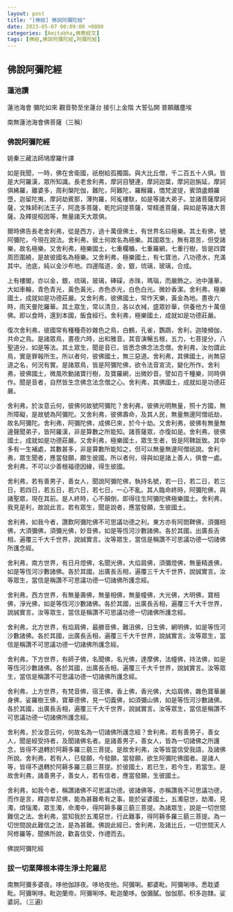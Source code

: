 ```yaml
---
layout: post
title: "[佛經] 佛說阿彌陀經"
date: 2023-05-07 00:09:00 +0800
categories: [Amitabha,佛教經文]
tags: [佛經,佛說阿彌陀經,阿彌陀經]
---
```


## 佛說阿彌陀經
### 蓮池讚
蓮池海會 彌陀如來 觀音勢至坐蓮台 接引上金階 大誓弘開 普願離塵埃 

南無蓮池海會佛菩薩（三稱）

### 佛說阿彌陀經
姚秦三藏法師鳩摩羅什譯      

如是我聞，一時，佛在舍衛國，祇樹給孤獨園。與大比丘僧，千二百五十人俱。皆是大阿羅漢，眾所知識。長老舍利弗，摩訶目犍連，摩訶迦葉，摩訶迦旃延，摩訶俱絺羅，離婆多，周利槃陀伽，難陀，阿難陀，羅睺羅，憍梵波提，賓頭盧頗羅墮，迦留陀夷，摩訶劫賓那，薄拘羅，阿㝹樓馱，如是等諸大弟子。並諸菩薩摩訶薩，文殊師利法王子，阿逸多菩薩，乾陀訶提菩薩，常精進菩薩，與如是等諸大菩薩。及釋提桓因等，無量諸天大眾俱。        

爾時佛告長老舍利弗，從是西方，過十萬億佛土，有世界名曰極樂。其土有佛，號阿彌陀，今現在說法。舍利弗，彼土何故名為極樂。其國眾生，無有眾苦，但受諸樂，故名極樂。又舍利弗，極樂國土，七重欄楯，七重羅網，七重行樹，皆是四寶周匝圍繞，是故彼國名為極樂。又舍利弗，極樂國土，有七寶池，八功德水，充滿其中。池底，純以金沙布地。四邊階道，金，銀，琉璃，玻璃，合成。      

上有樓閣，亦以金，銀，琉璃，玻璃，硨磲，赤珠，瑪瑙，而嚴飾之。池中蓮華，大如車輪，青色青光，黃色黃光，赤色赤光，白色白光。微妙香潔。舍利弗，極樂國土，成就如是功德莊嚴。又舍利弗，彼佛國土，常作天樂，黃金為地。晝夜六時，雨天曼陀羅華。其土眾生，常以清旦，各以衣裓，盛眾妙華，供養他方十萬億佛。即以食時，還到本國，飯食經行。舍利弗，極樂國土，成就如是功德莊嚴。        

復次舍利弗，彼國常有種種奇妙雜色之鳥，白鶴，孔雀，鸚鵡，舍利，迦陵頻伽，共命之鳥。是諸眾鳥，晝夜六時，出和雅音。其音演暢五根，五力，七菩提分，八聖道分，如是等法。其土眾生，聞是音已，皆悉念佛念法念僧。舍利弗，汝勿謂此鳥，實是罪報所生。所以者何，彼佛國土，無三惡道。舍利弗，其佛國土，尚無惡道之名，何況有實。是諸眾鳥，皆是阿彌陀佛，欲令法音宣流，變化所作。舍利弗，彼佛國土，微風吹動諸寶行樹，及寶羅網，出微妙音。譬如百千種樂，同時俱作。聞是音者，自然皆生念佛念法念僧之心。舍利弗，其佛國土，成就如是功德莊嚴。      

舍利弗，於汝意云何，彼佛何故號阿彌陀？舍利弗，彼佛光明無量，照十方國，無所障礙，是故號為阿彌陀。又舍利弗，彼佛壽命，及其人民，無量無邊阿僧祇劫，故名阿彌陀。舍利弗，阿彌陀佛，成佛已來，於今十劫。又舍利弗，彼佛有無量無邊聲聞弟子，皆阿羅漢，非是算數之所能知。諸菩薩眾，亦復如是。舍利弗，彼佛國土，成就如是功德莊嚴。又舍利弗，極樂國土，眾生生者，皆是阿鞞跋致。其中多有一生補處，其數甚多，非是算數所能知之，但可以無量無邊阿僧祇說。舍利弗，眾生聞者，應當發願，願生彼國。所以者何，得與如是諸上善人，俱會一處。舍利弗，不可以少善根福德因緣，得生彼國。      

舍利弗，若有善男子，善女人，聞說阿彌陀佛，執持名號，若一日，若二日，若三日，若四日，若五日，若六日，若七日，一心不亂。其人臨命終時，阿彌陀佛，與諸聖眾，現在其前。是人終時，心不顛倒，即得往生阿彌陀佛極樂國土。舍利弗，我見是利，故說此言。若有眾生，聞是說者，應當發願，生彼國土。        

舍利弗，如我今者，讚歎阿彌陀佛不可思議功德之利。東方亦有阿閦鞞佛，須彌相佛，大須彌佛，須彌光佛，妙音佛，如是等恆河沙數諸佛。各於其國，出廣長舌相，遍覆三千大千世界，說誠實言。汝等眾生，當信是稱讚不可思議功德一切諸佛所護念經。        

舍利弗，南方世界，有日月燈佛，名聞光佛，大焰肩佛，須彌燈佛，無量精進佛，如是等恆河沙數諸佛。各於其國，出廣長舌相，遍覆三千大千世界，說誠實言。汝等眾生，當信是稱讚不可思議功德一切諸佛所護念經。        

舍利弗，西方世界，有無量壽佛，無量相佛，無量幢佛，大光佛，大明佛，寶相佛，淨光佛，如是等恆河沙數諸佛。各於其國，出廣長舌相，遍覆三千大千世界，說誠實言。汝等眾生，當信是稱讚不可思議功德一切諸佛所護念經。      

舍利弗，北方世界，有焰肩佛，最勝音佛，難沮佛，日生佛，網明佛，如是等恆河沙數諸佛。各於其國，出廣長舌相，遍覆三千大千世界，說誠實言。汝等眾生，當信是稱讚不可思議功德一切諸佛所護念經。      

舍利弗，下方世界，有師子佛，名聞佛，名光佛，達摩佛，法幢佛，持法佛，如是等恆河沙數諸佛。各於其國，出廣長舌相，遍覆三千大千世界，說誠實言。汝等眾生，當信是稱讚不可思議功德一切諸佛所護念經。        

舍利弗，上方世界，有梵音佛，宿王佛，香上佛，香光佛，大焰肩佛，雜色寶華嚴身佛，娑羅樹王佛，寶華德佛，見一切義佛，如須彌山佛，如是等恆河沙數諸佛。各於其國，出廣長舌相，遍覆三千大千世界，說誠實言。汝等眾生，當信是稱讚不可思議功德一切諸佛所護念經。        

舍利弗，於汝意云何，何故名為一切諸佛所護念經？舍利弗，若有善男子，善女人，聞是經受持者，及聞諸佛名者。是諸善男子，善女人，皆為一切諸佛之所護念，皆得不退轉於阿耨多羅三藐三菩提。是故舍利弗，汝等皆當信受我語，及諸佛所說。舍利弗，若有人，已發願，今發願，當發願，欲生阿彌陀佛國者。是諸人等，皆得不退轉於阿耨多羅三藐三菩提。於彼國土，若已生，若今生，若當生。是故舍利弗，諸善男子，善女人，若有信者，應當發願，生彼國土。        

舍利弗，如我今者，稱讚諸佛不可思議功德。彼諸佛等，亦稱讚我不可思議功德，而作是言，釋迦牟尼佛，能為甚難希有之事。能於娑婆國土，五濁惡世，劫濁，見濁，煩惱濁，眾生濁，命濁中，得阿耨多羅三藐三菩提。為諸眾生，說是一切世間難信之法。舍利弗，當知我於五濁惡世，行此難事，得阿耨多羅三藐三菩提。為一切世間說此難信之法，是為甚難。佛說此經已，舍利弗，及諸比丘，一切世間天人阿修羅等，聞佛所說，歡喜信受，作禮而去。        

佛說阿彌陀經        

### 拔一切業障根本得生淨土陀羅尼    
南無阿彌多婆夜。哆他伽跢夜。哆地夜他。阿彌唎。都婆毗。阿彌唎哆。悉耽婆毗。阿彌唎哆。毗迦蘭帝。阿彌唎哆。毗迦蘭哆。伽彌膩。伽伽那。枳多迦隸。娑婆訶。（三遍) 
